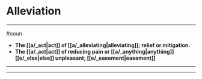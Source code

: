 # Alleviation
---
#noun
- **The [[a/_act|act]] of [[a/_alleviating|alleviating]]; relief or mitigation.**
- **The [[a/_act|act]] of reducing pain or [[a/_anything|anything]] [[e/_else|else]] unpleasant; [[e/_easement|easement]]**
---
---
